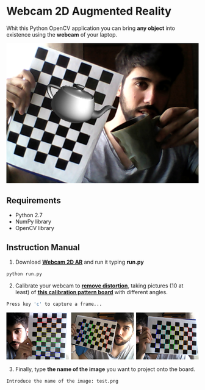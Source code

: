 # Webcam 2D Augmented Reality

Whit this Python OpenCV application you can bring **any object** into existence using the **webcam** of your laptop.
<p align="center">
  <img src="imgs/result.png">
</p>

## Requirements
* Python 2.7
* NumPy library
* OpenCV library

## Instruction Manual
1. Download **[Webcam 2D AR](python)** and run it typing **run.py**
```bash
python run.py
```

2. Calibrate your webcam to **[remove distortion](http://docs.opencv.org/3.1.0/dc/dbb/tutorial_py_calibration.html)**, taking pictures (10 at least) of **[this calibration pattern board](imgs/cpattern.png)** with different angles.
```python
Press key 'c' to capture a frame...
```
<p align="center">
  <img src="imgs/calibration.png">
</p>

3. Finally, type **the name of the image** you want to project onto the board.
```python
Introduce the name of the image: test.png
```
